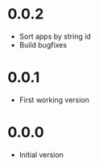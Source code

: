 # 0.0.2
 * Sort apps by string id
 * Build bugfixes

# 0.0.1
 * First working version

# 0.0.0
 * Initial version